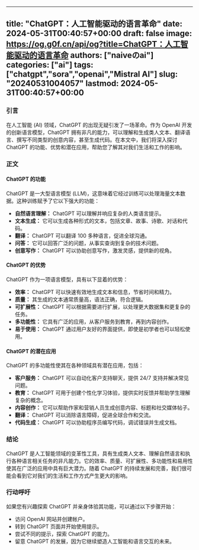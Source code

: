 
---
title: "ChatGPT：人工智能驱动的语言革命"
date: 2024-05-31T00:40:57+00:00
draft: false
image: https://og.g0f.cn/api/og?title=ChatGPT：人工智能驱动的语言革命
authors: ["naiveのai"]
categories: ["ai"]
tags: ["chatgpt","sora","openai","Mistral AI"]
slug: "20240531004057"
lastmod: 2024-05-31T00:40:57+00:00
---
### 引言

在人工智能 (AI) 领域，ChatGPT 的出现无疑引发了一场革命。作为 OpenAI 开发的创新语言模型，ChatGPT 拥有非凡的能力，可以理解和生成类人文本、翻译语言、撰写不同类型的创意内容，甚至生成代码。在本文中，我们将深入探讨 ChatGPT 的功能、优势和潜在应用，帮助您了解其对我们生活和工作的影响。

### 正文

#### ChatGPT 的功能

ChatGPT 是一大型语言模型 (LLM)，这意味着它经过训练可以处理海量文本数据。这种训练赋予了它以下强大的功能：

- **自然语言理解：** ChatGPT 可以理解并响应复杂的人类语言提示。
- **文本生成：** 它可以生成各种形式的文本，包括文章、故事、诗歌、对话和代码。
- **翻译：** ChatGPT 可以翻译 100 多种语言，促进全球沟通。
- **问答：** 它可以回答广泛的问题，从事实查询到复杂的技术问题。
- **创意写作：** ChatGPT 可以协助创意写作，激发灵感，提供新的视角。

#### ChatGPT 的优势

ChatGPT 作为一项语言模型，具有以下显着的优势：

- **效率：** ChatGPT 可以快速有效地生成文本和信息，节省时间和精力。
- **质量：** 其生成的文本通常质量高，语法正确，符合逻辑。
- **可扩展性：** ChatGPT 可以根据需要进行扩展，以处理更大数据集和更复杂的任务。
- **多功能性：** 它具有广泛的应用，从客户服务到教育，再到内容创作。
- **易于使用：** ChatGPT 通过用户友好的界面提供，即使是初学者也可以轻松使用。

#### ChatGPT 的潜在应用

ChatGPT 的多功能性使其在各种领域具有潜在应用，包括：

- **客户服务：** ChatGPT 可以自动化客户支持聊天，提供 24/7 支持并解决常见问题。
- **教育：** ChatGPT 可用于创建个性化学习体验，提供实时反馈并帮助学生理解复杂的概念。
- **内容创作：** 它可以帮助作家和营销人员生成创意内容、标题和社交媒体帖子。
- **翻译：** ChatGPT 可以消除语言障碍，促进全球合作和交流。
- **代码生成：** ChatGPT 可以协助程序员编写代码，调试错误并生成文档。

### 结论

ChatGPT 是人工智能领域的变革性工具，具有生成类人文本、理解自然语言和执行各种语言相关任务的非凡能力。它的效率、质量、可扩展性、多功能性和易用性使其在广泛的应用中具有巨大潜力。随着 ChatGPT 的持续发展和完善，我们很可能会看到它对我们的生活和工作方式产生更大的影响。

### 行动呼吁

如果您有兴趣探索 ChatGPT 并亲身体验其功能，可以通过以下步骤开始：

- 访问 OpenAI 网站并创建帐户。
- 转到 ChatGPT 页面并开始使用提示。
- 尝试不同的提示，探索 ChatGPT 的能力。
- 留意 ChatGPT 的发展，因为它继续塑造人工智能和语言交互的未来。